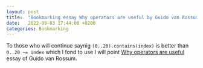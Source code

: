 ```yaml
---
layout: post
title:  "Bookmarking essay Why operators are useful by Guido van Rossum"
date:   2022-09-03 17:44:00 +0200
categories: Bookmarking
---
```

To those who will continue saynig `(0..20).contains(index)` is better than `0..20 ~= index` which I fond to use I will point [Why operators are useful](http://neopythonic.blogspot.com/2019/03/why-operators-are-useful.html) essay of Guido van Rossum.
